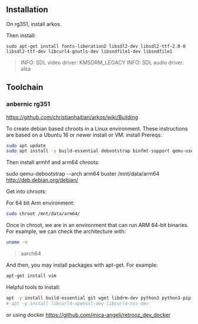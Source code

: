 ## Installation

On rg351, install arkos.

Then install:

`sudo apt-get install fonts-liberation2 libsdl2-dev libsdl2-ttf-2.0-0 libsdl2-ttf-dev libcurl4-gnutls-dev libsndfile1-dev libsndfile1`


> INFO: SDL video driver: KMSDRM_LEGACY
> INFO: SDL audio driver: alsa

## Toolchain

### anbernic rg351

https://github.com/christianhaitian/arkos/wiki/Building

To create debian based chroots in a Linux environment.
These instructions are based on a Ubuntu 16 or newer install or VM.
install Prereqs:

```sh
sudo apt update
sudo apt install -y build-essential debootstrap binfmt-support qemu-user-static
```

Then install armhf and arm64 chroots:

sudo qemu-debootstrap --arch arm64 buster /mnt/data/arm64 http://deb.debian.org/debian/

Get into chroots:

For 64 bit Arm environment:

```sh
sudo chroot /mnt/data/arm64/
```

Once in chroot, we are in an environment that can run ARM 64-bit binaries. For example, we can check the architecture with:

```sh
uname -m
```

> aarch64

And then, you may install packages with apt-get. For example:

```sh
apt-get install vim
```

Helpful tools to install:

```sh
apt -y install build-essential git wget libdrm-dev python3 python3-pip python3-setuptools python3-wheel ninja-build libopenal-dev premake4 autoconf libevdev-dev ffmpeg libsnappy-dev libboost-tools-dev magics++ libboost-thread-dev libboost-all-dev pkg-config zlib1g-dev libpng-dev libsdl2-dev clang cmake cmake-data libarchive13 libcurl4 libfreetype6-dev libjsoncpp1 librhash0 libuv1 mercurial mercurial-common libgbm-dev libsdl2-ttf-2.0-0 libsdl2-ttf-dev libsndfile1 libsndfile1-dev libcurl4-gnutls-dev 
# apt -y install libcurl4-openssl-dev libcurl4-nss-dev
```


or using docker https://github.com/mica-angeli/retrooz_dev_docker

